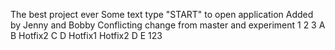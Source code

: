 The best project ever
Some text
type "START" to open application
Added by Jenny and Bobby
Conflicting change from master and experiment
1
2
3
A
B
Hotfix2
C
D
Hotfix1
Hotfix2
D
E
123
